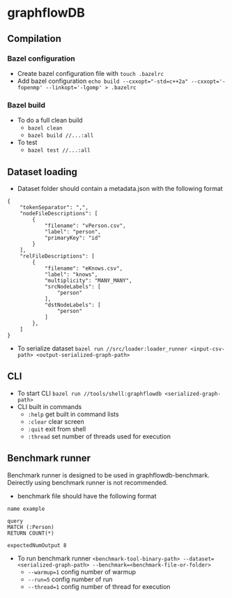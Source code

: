 # graphflowDB

## Compilation

### Bazel configuration
- Create bazel configuration file with `touch .bazelrc`
- Add bazel configuration `echo build --cxxopt="-std=c++2a" --cxxopt='-fopenmp' --linkopt='-lgomp' > .bazelrc`

### Bazel build
- To do a full clean build
  - `bazel clean`
  - `bazel build //...:all`
- To test
  - `bazel test //...:all` 

## Dataset loading
- Dataset folder should contain a metadata.json with the following format
```
{
    "tokenSeparator": ",",
    "nodeFileDescriptions": [
        {
            "filename": "vPerson.csv",
            "label": "person",
            "primaryKey": "id"
        }
    ],
    "relFileDescriptions": [
        {
            "filename": "eKnows.csv",
            "label": "knows",
            "multiplicity": "MANY_MANY",
            "srcNodeLabels": [
                "person"
            ],
            "dstNodeLabels": [
                "person"
            ]
        },
    ]
}
```
- To serialize dataset `bazel run //src/loader:loader_runner <input-csv-path> <output-serialized-graph-path>`

## CLI
- To start CLI `bazel run //tools/shell:graphflowdb <serialized-graph-path>`
- CLI built in commands
  - `:help` get built in command lists
  - `:clear` clear screen
  - `:quit` exit from shell
  - `:thread` set number of threads used for execution

## Benchmark runner
Benchmark runner is designed to be used in graphflowdb-benchmark. Deirectly using benchmark runner is not recommended.
- benchmark file should have the following format
```
name example

query
MATCH (:Person)
RETURN COUNT(*)

expectedNumOutput 8

```
- To run benchmark runner `<benchmark-tool-binary-path> --dataset=<serialized-graph-path> --benchmark=<benchmark-file-or-folder>`
  - `--warmup=1` config number of warmup
  - `--run=5` config number of run
  - `--thread=1` config number of thread for execution
